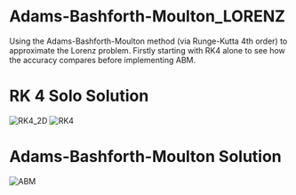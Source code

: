 # Adams-Bashforth-Moulton_LORENZ
Using the Adams-Bashforth-Moulton method (via Runge-Kutta 4th order) to approximate the Lorenz problem.  Firstly starting with RK4 alone to see how the accuracy compares before implementing ABM.

# RK 4 Solo Solution
![RK4_2D](https://raw.githubusercontent.com/mathemacode/Adams-Bashforth-Moulton_LORENZ/master/plots/2D_plot.png)
![RK4](https://github.com/mathemacode/Adams-Bashforth-Moulton_LORENZ/blob/master/plots/RK4_est.png?raw=true)

# Adams-Bashforth-Moulton Solution
![ABM](https://github.com/mathemacode/Adams-Bashforth-Moulton_LORENZ/blob/master/plots/AdamsBM_est.png?raw=true)
